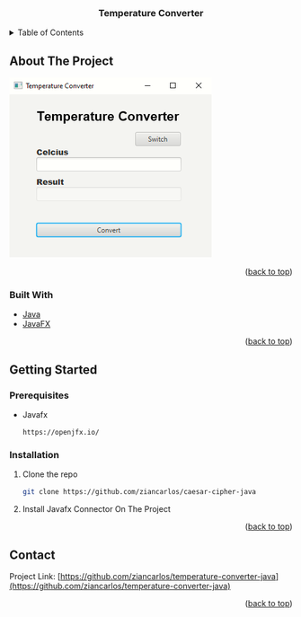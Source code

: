 <div id="top"></div>
<!--
*** Thanks for checking out the Best-README-Template. If you have a suggestion
*** that would make this better, please fork the repo and create a pull request
*** or simply open an issue with the tag "enhancement".
*** Don't forget to give the project a star!
*** Thanks again! Now go create something AMAZING! :D
-->



<!-- PROJECT SHIELDS -->
<!--
*** I'm using markdown "reference style" links for readability.
*** Reference links are enclosed in brackets [ ] instead of parentheses ( ).
*** See the bottom of this document for the declaration of the reference variables
*** for contributors-url, forks-url, etc. This is an optional, concise syntax you may use.
*** https://www.markdownguide.org/basic-syntax/#reference-style-links
-->



<!-- PROJECT LOGO -->
<br />
<div align="center">


  <h3 align="center">Temperature Converter</h3>


</div>



<!-- TABLE OF CONTENTS -->
<details>
  <summary>Table of Contents</summary>
  <ol>
    <li>
      <a href="#about-the-project">About The Project</a>
      <ul>
        <li><a href="#built-with">Built With</a></li>
      </ul>
    </li>
    <li>
      <a href="#getting-started">Getting Started</a>
      <ul>
        <li><a href="#prerequisites">Prerequisites</a></li>
        <li><a href="#installation">Installation</a></li>
      </ul>
    </li>
    <li><a href="#usage">Usage</a></li>
  </ol>
</details>



<!-- ABOUT THE PROJECT -->
## About The Project

![Screenshot](example.PNG)


<p align="right">(<a href="#top">back to top</a>)</p>




### Built With


* [Java](https://docs.oracle.com/en/java/)
* [JavaFX](https://openjfx.io/)
<p align="right">(<a href="#top">back to top</a>)</p>



<!-- GETTING STARTED -->
## Getting Started

### Prerequisites

* Javafx
  ```Install Javafx connector
  https://openjfx.io/
  ```


### Installation

1. Clone the repo
   ```sh
   git clone https://github.com/ziancarlos/caesar-cipher-java
   ```
2. Install Javafx Connector On The Project
<p align="right">(<a href="#top">back to top</a>)</p>







<!-- CONTACT -->
## Contact

Project Link: [https://github.com/ziancarlos/temperature-converter-java](https://github.com/ziancarlos/temperature-converter-java)

<p align="right">(<a href="#top">back to top</a>)</p>






